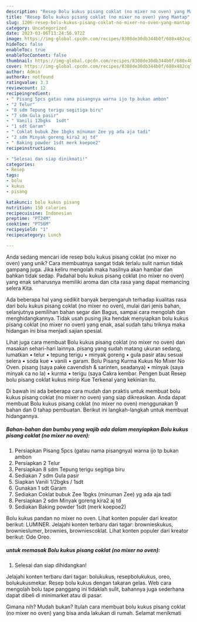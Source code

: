 ```yaml
---
description: "Resep Bolu kukus pisang coklat (no mixer no oven) yang Mantap"
title: "Resep Bolu kukus pisang coklat (no mixer no oven) yang Mantap"
slug: 1206-resep-bolu-kukus-pisang-coklat-no-mixer-no-oven-yang-mantap
category: Uncategorized
date: 2023-03-06T13:24:56.972Z
image: https://img-global.cpcdn.com/recipes/8308de30db344b0f/680x482cq70/bolu-kukus-pisang-coklat-no-mixer-no-oven-foto-resep-utama.jpg
hideToc: false
enableToc: true
enableTocContent: false
thumbnail: https://img-global.cpcdn.com/recipes/8308de30db344b0f/680x482cq70/bolu-kukus-pisang-coklat-no-mixer-no-oven-foto-resep-utama.jpg
cover: https://img-global.cpcdn.com/recipes/8308de30db344b0f/680x482cq70/bolu-kukus-pisang-coklat-no-mixer-no-oven-foto-resep-utama.jpg
author: Admin
authorAv: notfound
ratingvalue: 3.3
reviewcount: 12
recipeingredient:
- " Pisang 5pcs gatau nama pisangnya warna ijo tp bukan ambon"
- "2 Telur"
- "8 sdm Tepung terigu segitiga biru"
- "7 sdm Gula pasir"
- " Vanili 12bgks  1sdt"
- "1 sdt Garam"
- " Coklat bubuk Zee 1bgks minuman Zee yg ada aja tadi"
- "2 sdm Minyak goreng kira2 aj td"
- " Baking powder 1sdt merk koepoe2"
recipeinstructions:

- "Selesai dan siap dinikmati!"
categories:
- Resep
tags:
- bolu
- kukus
- pisang

katakunci: bolu kukus pisang 
nutrition: 150 calories
recipecuisine: Indonesian
preptime: "PT24M"
cooktime: "PT56M"
recipeyield: "1"
recipecategory: Lunch

---
```





Anda sedang mencari ide resep bolu kukus pisang coklat (no mixer no oven) yang unik? Cara membuatnya sangat tidak terlalu sulit namun tidak gampang juga. Jika keliru mengolah maka hasilnya akan hambar dan bahkan tidak sedap. Padahal bolu kukus pisang coklat (no mixer no oven) yang enak seharusnya memiliki aroma dan cita rasa yang dapat memancing selera Kita.





Ada beberapa hal yang sedikit banyak berpengaruh terhadap kualitas rasa dari bolu kukus pisang coklat (no mixer no oven), mulai dari jenis bahan, selanjutnya pemilihan bahan segar dan Bagus, sampai cara mengolah dan menghidangkannya. Tidak usah pusing jika hendak menyiapkan bolu kukus pisang coklat (no mixer no oven) yang enak,      asal sudah tahu triknya maka hidangan ini bisa menjadi sajian spesial.














Lihat juga cara membuat Bolu kukus pisang coklat (no mixer no oven) dan masakan sehari-hari lainnya. pisang yang sudah matang ukuran sedang, lumatkan • telur • tepung terigu • minyak goreng • gula pasir atau sesuai selera • soda kue • vanili • garam. Bolu Pisang Kurma Kukus No Mixer No Oven. pisang (saya pake cavendish &amp; sarinten, seadanya) • minyak (saya minyak ca no la) • kurma • terigu (saya Cakra kembar. Pengen buat Resep bolu pisang coklat kukus mirip Kue Terkenal yang kekinian itu.






Di bawah ini ada beberapa cara mudah dan praktis untuk membuat bolu kukus pisang coklat (no mixer no oven) yang siap dikreasikan. Anda dapat membuat Bolu kukus pisang coklat (no mixer no oven) menggunakan 9 bahan dan 0 tahap pembuatan. Berikut ini langkah-langkah untuk membuat hidangannya.

<!--inarticleads1-->

##### Bahan-bahan dan bumbu yang wajib ada dalam menyiapkan Bolu kukus pisang coklat (no mixer no oven):

1. Persiapkan  Pisang 5pcs (gatau nama pisangnya) warna ijo tp bukan ambon
1. Persiapkan 2 Telur
1. Persiapkan 8 sdm Tepung terigu segitiga biru
1. Sediakan 7 sdm Gula pasir
1. Siapkan  Vanili 1/2bgks / 1sdt
1. Gunakan 1 sdt Garam
1. Sediakan  Coklat bubuk Zee 1bgks (minuman Zee) yg ada aja tadi
1. Persiapkan 2 sdm Minyak goreng kira2 aj td
1. Sediakan  Baking powder 1sdt (merk koepoe2)


Bolu kukus pandan no mixer no oven. Lihat konten populer dari kreator berikut: LUMINER. Jelajahi konten terbaru dari tagar: brownieskukus, brownieslumer, brownies, browniescoklat. Lihat konten populer dari kreator berikut: Ode Oreo. 

<!--inarticleads2-->

#####  untuk memasak Bolu kukus pisang coklat (no mixer no oven):


1. Selesai dan siap dihidangkan!

Jelajahi konten terbaru dari tagar: bolukukus, resepbolukukus, oreo, bolukukusmekar. Resep bolu kukus dengan takaran gelas. Web cara mengolah bolu tape panggang ini tidaklah sulit, bahannya juga sederhana dapat dibeli di minimarket atau di pasar. 

Gimana nih? Mudah bukan? Itulah cara membuat bolu kukus pisang coklat (no mixer no oven) yang bisa anda lakukan di rumah. Selamat menikmati
